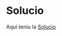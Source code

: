 






# Solucio

Aquí teniu la [Solucio](https://github.com/RUI0042-DEV/Projecte2/blob/main/T2/solucio.md)
